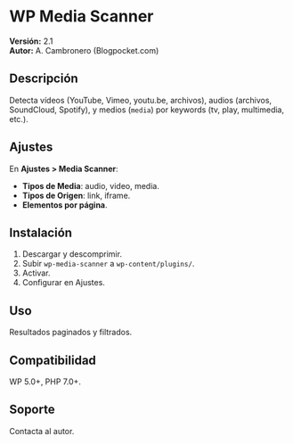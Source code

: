 # WP Media Scanner

**Versión:** 2.1  
**Autor:** A. Cambronero (Blogpocket.com)

## Descripción
Detecta vídeos (YouTube, Vimeo, youtu.be, archivos), audios (archivos, SoundCloud, Spotify), y medios (`media`) por keywords (tv, play, multimedia, etc.).

## Ajustes
En **Ajustes > Media Scanner**:
- **Tipos de Media**: audio, video, media.
- **Tipos de Origen**: link, iframe.
- **Elementos por página**.

## Instalación
1. Descargar y descomprimir.  
2. Subir `wp-media-scanner` a `wp-content/plugins/`.  
3. Activar.  
4. Configurar en Ajustes.

## Uso
Resultados paginados y filtrados.

## Compatibilidad
WP 5.0+, PHP 7.0+.

## Soporte
Contacta al autor.
